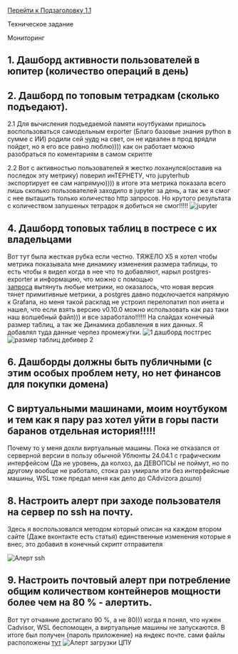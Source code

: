 [Перейти к Подзаголовку 1.1](#подзаголовок-11)


Техническое задание

Мониторинг

## 1. Дашборд активности пользователей в юпитер (количество операций в день)
## 2. Дашборд по топовым тетрадкам (сколько подъедают).
   
2.1 Для вычисления подъедаемой памяти ноутбуками пришлось воспользоваться самодельным exporter (Благо базовые знания python в сумме с ИИ) родили сей 
[чудо](https://github.com/Zubaev/jupyterhub_docker_postgres/blob/main/notebook_metrics/jupyterhub_notebook_files_metrics.py) на свет, он не идеален в прод врядли пойдет, но я его все равно люблю)))) как он работает можно разобраться по коментариям в самом скрипте

2.2 Вот с активностью пользователей я жестко лоханулся(оставив на последок эту метрику) поверил инТЕРНЕТУ, что jupyterhub экспортирует ее сам напрямую)))) в итоге эта метрика показала всего лишь сколько пользователей заходило в jupyter за день, а так же я смог с нее выташить только количество http запросов. Но крутого результата с количеством запушеных тетрадок я добиться не смог!!!!!
![jupyter](https://github.com/user-attachments/assets/7f9e683e-f394-45a3-a859-d0ee179101d8)



## 4. Дашборд топовых таблиц в постресе с их владельцами

Вот тут была жесткая рубка если честно. ТЯЖЕЛО Х5 я хотел чтобы метрика показывала мне динамику изменения размера таблицы, то есть чтобы я видел когда в нее что то добавляют, нарыл postgres-exporter и информацию, что можно с помощью  
[запроса](https://github.com/Zubaev/jupyterhub_docker_postgres/blob/main/postgres-exporter/queries.yaml) вытянуть любые метрики, но оказалось, что новая версия тянет примитивные метрики, а postgres давно подключается напрямую к Grafana, но меня такой расклад не устроил перелопатил пол инета и нашел, что если взять версию v0.10.0 можно использовать как раз таки наш волшебный файл))) и все заработало!!!!!! На слайдах конечный размер таблиц, а так же Динамика добавления в них данных. Я добавлял туда данные черпез промежутки.
![1 дашборд постгрес](https://github.com/user-attachments/assets/1c9805fa-2e1a-4612-b70a-de6cdc937efd)
![размер таблиц дебивер 2](https://github.com/user-attachments/assets/0c3dbace-0aa8-4fb4-b347-bab08db2a06d)

## 6. Дашборды должны быть публичными (с этим особых проблем нету, но нет финансов для покупки домена)

## С виртуальными машинами, моим ноутбуком и тем как я пару раз хотел уйти в горы пасти баранов отдельная история!!!!!

Почему то у меня дохли виртуальные машины. Пока не отказался от серверной версии в пользу обычной Ублюнты 24.04.1 с графическим интерфейсом (Да не уровень, да колхоз, да ДЕВОПСЫ не поймут, но по другому вообще не работало, стока раз умирали эти без интерфейсные машины, WSL тоже предал меня как дело до CAdvizora дошло)

## 8. Настроить алерт при заходе пользователя на сервер по ssh на почту.

Здесь я воспользовался методом который описан на каждом втором сайте (Даже вконтакте есть статья) единственные изменения которые я внес, это добавил в конечный скрипт отправителя 

![Алерт ssh](https://github.com/user-attachments/assets/d3987bad-17f4-4622-bddb-4a897e64dfc5)


## 9. Настроить почтовый алерт при потребление общим количеством контейнеров мощности более чем на 80 % - алертить.
Вот тут отчаяние достигало 90 %, а не 80))) когда я понял, что нужен Cadvisor, WSL беспомощен, а виртуальные машины не запускаются.
В итоге был получен {пароль приложение} на яндекс почте. сами файлы расположены [тут](https://github.com/Zubaev/jupyterhub_docker_postgres/tree/main/alerts)
![Алерт загрузки ЦПУ](https://github.com/user-attachments/assets/aac5aaa4-8f24-4eb4-894e-c34b4830e004)
